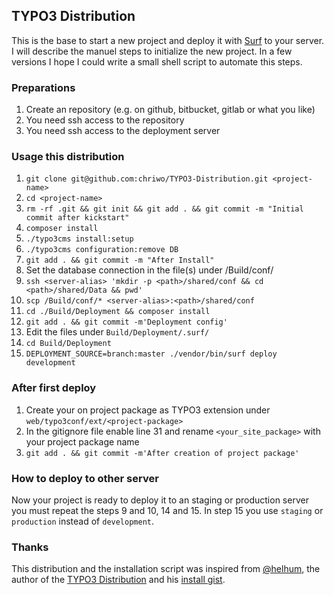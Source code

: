 ## TYPO3 Distribution

This is the base to start a new project and deploy it with [Surf](https://github.com/TYPO3/Surf) to your server. I will 
describe the manuel steps to initialize the new project. In a few versions I hope I could write a small shell script to 
automate this steps.

### Preparations

1. Create an repository (e.g. on github, bitbucket, gitlab or what you like)
2. You need ssh access to the repository
3. You need ssh access to the deployment server

### Usage this distribution

1. `git clone git@github.com:chriwo/TYPO3-Distribution.git <project-name>`
2. `cd <project-name>`
3. `rm -rf .git && git init && git add . && git commit -m "Initial commit after kickstart"`
4. `composer install`
5. `./typo3cms install:setup`
6. `./typo3cms configuration:remove DB`
7. `git add . && git commit -m "After Install"`
8. Set the database connection in the file(s) under /Build/conf/
9. `ssh <server-alias> 'mkdir -p <path>/shared/conf && cd <path>/shared/Data && pwd'`
10. `scp /Build/conf/* <server-alias>:<path>/shared/conf`
11. `cd ./Build/Deployment && composer install`
12. `git add . && git commit -m'Deployment config'`
13. Edit the files under `Build/Deployment/.surf/`
14. `cd Build/Deployment`
15. `DEPLOYMENT_SOURCE=branch:master ./vendor/bin/surf deploy development`

### After first deploy

1. Create your on project package as TYPO3 extension under `web/typo3conf/ext/<project-package>`
2. In the gitignore file enable line 31 and rename `<your_site_package>` with your project package name
3. `git add . && git commit -m'After creation of project package'`

### How to deploy to other server

Now your project is ready to deploy it to an staging or production server you must repeat the steps 9 and 10, 14 and 15.
In step 15 you use `staging` or `production` instead of `development`.

### Thanks

This distribution and the installation script was inspired from [@helhum](https://twitter.com/helhum?lang=de), the author 
of the [TYPO3 Distribution](https://github.com/helhum/TYPO3-Distribution) and his 
[install gist](https://gist.github.com/helhum/6fa5401cae5ba553e1954b579e1dea5b).
